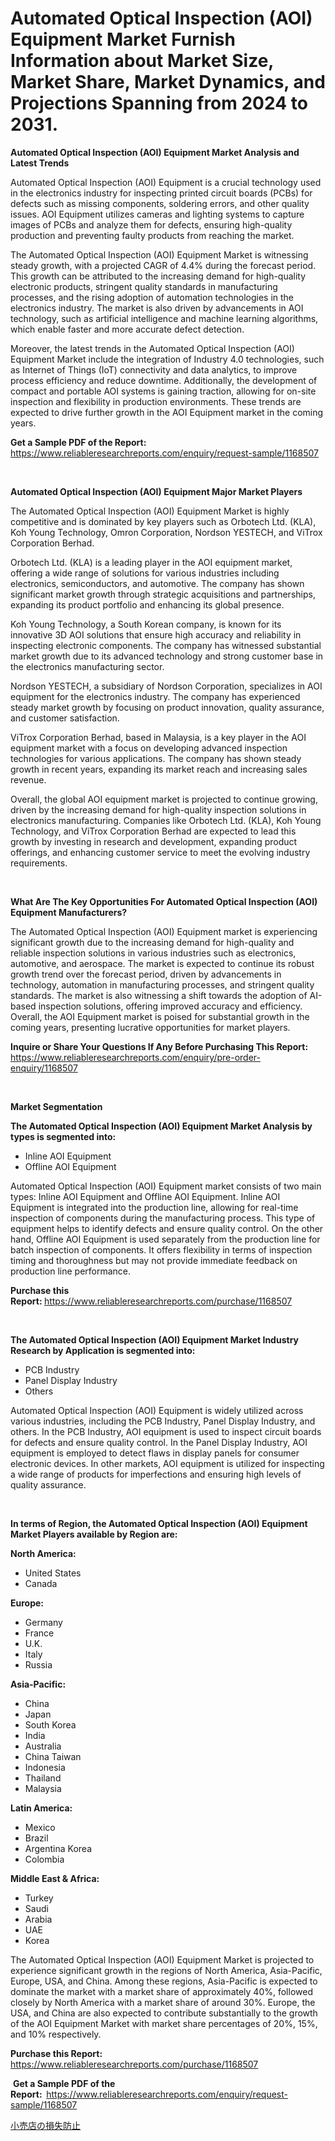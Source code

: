 <p><h1>Automated Optical Inspection (AOI) Equipment Market Furnish Information about Market Size, Market Share, Market Dynamics, and Projections Spanning from 2024 to 2031.</h1></p><p><strong>Automated Optical Inspection (AOI) Equipment Market Analysis and Latest Trends</strong></p>
<p><p>Automated Optical Inspection (AOI) Equipment is a crucial technology used in the electronics industry for inspecting printed circuit boards (PCBs) for defects such as missing components, soldering errors, and other quality issues. AOI Equipment utilizes cameras and lighting systems to capture images of PCBs and analyze them for defects, ensuring high-quality production and preventing faulty products from reaching the market.</p><p>The Automated Optical Inspection (AOI) Equipment Market is witnessing steady growth, with a projected CAGR of 4.4% during the forecast period. This growth can be attributed to the increasing demand for high-quality electronic products, stringent quality standards in manufacturing processes, and the rising adoption of automation technologies in the electronics industry. The market is also driven by advancements in AOI technology, such as artificial intelligence and machine learning algorithms, which enable faster and more accurate defect detection.</p><p>Moreover, the latest trends in the Automated Optical Inspection (AOI) Equipment Market include the integration of Industry 4.0 technologies, such as Internet of Things (IoT) connectivity and data analytics, to improve process efficiency and reduce downtime. Additionally, the development of compact and portable AOI systems is gaining traction, allowing for on-site inspection and flexibility in production environments. These trends are expected to drive further growth in the AOI Equipment market in the coming years.</p></p>
<p><strong>Get a Sample PDF of the Report:&nbsp;</strong> <a href="https://www.reliableresearchreports.com/enquiry/request-sample/1168507">https://www.reliableresearchreports.com/enquiry/request-sample/1168507</a></p>
<p>&nbsp;</p>
<p><strong>Automated Optical Inspection (AOI) Equipment Major Market Players</strong></p>
<p><p>The Automated Optical Inspection (AOI) Equipment Market is highly competitive and is dominated by key players such as Orbotech Ltd. (KLA), Koh Young Technology, Omron Corporation, Nordson YESTECH, and ViTrox Corporation Berhad.</p><p>Orbotech Ltd. (KLA) is a leading player in the AOI equipment market, offering a wide range of solutions for various industries including electronics, semiconductors, and automotive. The company has shown significant market growth through strategic acquisitions and partnerships, expanding its product portfolio and enhancing its global presence.</p><p>Koh Young Technology, a South Korean company, is known for its innovative 3D AOI solutions that ensure high accuracy and reliability in inspecting electronic components. The company has witnessed substantial market growth due to its advanced technology and strong customer base in the electronics manufacturing sector.</p><p>Nordson YESTECH, a subsidiary of Nordson Corporation, specializes in AOI equipment for the electronics industry. The company has experienced steady market growth by focusing on product innovation, quality assurance, and customer satisfaction.</p><p>ViTrox Corporation Berhad, based in Malaysia, is a key player in the AOI equipment market with a focus on developing advanced inspection technologies for various applications. The company has shown steady growth in recent years, expanding its market reach and increasing sales revenue.</p><p>Overall, the global AOI equipment market is projected to continue growing, driven by the increasing demand for high-quality inspection solutions in electronics manufacturing. Companies like Orbotech Ltd. (KLA), Koh Young Technology, and ViTrox Corporation Berhad are expected to lead this growth by investing in research and development, expanding product offerings, and enhancing customer service to meet the evolving industry requirements.</p></p>
<p>&nbsp;</p>
<p><strong>What Are The Key Opportunities For Automated Optical Inspection (AOI) Equipment Manufacturers?</strong></p>
<p><p>The Automated Optical Inspection (AOI) Equipment market is experiencing significant growth due to the increasing demand for high-quality and reliable inspection solutions in various industries such as electronics, automotive, and aerospace. The market is expected to continue its robust growth trend over the forecast period, driven by advancements in technology, automation in manufacturing processes, and stringent quality standards. The market is also witnessing a shift towards the adoption of AI-based inspection solutions, offering improved accuracy and efficiency. Overall, the AOI Equipment market is poised for substantial growth in the coming years, presenting lucrative opportunities for market players.</p></p>
<p><strong>Inquire or Share Your Questions If Any Before Purchasing This Report:</strong> <a href="https://www.reliableresearchreports.com/enquiry/pre-order-enquiry/1168507">https://www.reliableresearchreports.com/enquiry/pre-order-enquiry/1168507</a></p>
<p>&nbsp;</p>
<p><strong>Market Segmentation</strong></p>
<p><strong>The Automated Optical Inspection (AOI) Equipment Market Analysis by types is segmented into:</strong></p>
<p><ul><li>Inline AOI Equipment</li><li>Offline AOI Equipment</li></ul></p>
<p><p>Automated Optical Inspection (AOI) Equipment market consists of two main types: Inline AOI Equipment and Offline AOI Equipment. Inline AOI Equipment is integrated into the production line, allowing for real-time inspection of components during the manufacturing process. This type of equipment helps to identify defects and ensure quality control. On the other hand, Offline AOI Equipment is used separately from the production line for batch inspection of components. It offers flexibility in terms of inspection timing and thoroughness but may not provide immediate feedback on production line performance.</p></p>
<p><strong>Purchase this Report:&nbsp;</strong><a href="https://www.reliableresearchreports.com/purchase/1168507">https://www.reliableresearchreports.com/purchase/1168507</a></p>
<p>&nbsp;</p>
<p><strong>The Automated Optical Inspection (AOI) Equipment Market Industry Research by Application is segmented into:</strong></p>
<p><ul><li>PCB Industry</li><li>Panel Display Industry</li><li>Others</li></ul></p>
<p><p>Automated Optical Inspection (AOI) Equipment is widely utilized across various industries, including the PCB Industry, Panel Display Industry, and others. In the PCB Industry, AOI equipment is used to inspect circuit boards for defects and ensure quality control. In the Panel Display Industry, AOI equipment is employed to detect flaws in display panels for consumer electronic devices. In other markets, AOI equipment is utilized for inspecting a wide range of products for imperfections and ensuring high levels of quality assurance.</p></p>
<p>&nbsp;</p>
<p><strong>In terms of Region, the Automated Optical Inspection (AOI) Equipment Market Players available by Region are:</strong></p>
<p>
    <p> <strong> North America: </strong>
        <ul>
            <li>United States</li>
            <li>Canada</li>
        </ul>
        </p> 
    <p> <strong> Europe: </strong>
        <ul>
            <li>Germany</li>
            <li>France</li>
            <li>U.K.</li>
            <li>Italy</li>
            <li>Russia</li>
        </ul>
        </p> 
    <p> <strong> Asia-Pacific: </strong>
        <ul>
            <li>China</li>
            <li>Japan</li>
            <li>South Korea</li>
            <li>India</li>
            <li>Australia</li>
            <li>China Taiwan</li>
            <li>Indonesia</li>
            <li>Thailand</li>
            <li>Malaysia</li>
        </ul>
        </p> 
    <p> <strong> Latin America: </strong>
        <ul>
            <li>Mexico</li>
            <li>Brazil</li>
            <li>Argentina Korea</li>
            <li>Colombia</li>
        </ul>
        </p> 
    <p> <strong> Middle East & Africa: </strong>
        <ul>
            <li>Turkey</li>
            <li>Saudi</li>
            <li>Arabia</li>
            <li>UAE</li>
            <li>Korea</li>
        </ul>
    </p>
    </p>
<p><p>The Automated Optical Inspection (AOI) Equipment Market is projected to experience significant growth in the regions of North America, Asia-Pacific, Europe, USA, and China. Among these regions, Asia-Pacific is expected to dominate the market with a market share of approximately 40%, followed closely by North America with a market share of around 30%. Europe, the USA, and China are also expected to contribute substantially to the growth of the AOI Equipment Market with market share percentages of 20%, 15%, and 10% respectively.</p></p>
<p><strong>Purchase this Report: </strong><a href="https://www.reliableresearchreports.com/purchase/1168507">https://www.reliableresearchreports.com/purchase/1168507</a></p>
<p>&nbsp;<strong>Get a Sample PDF of the Report:&nbsp;&nbsp;</strong><a href="https://www.reliableresearchreports.com/enquiry/request-sample/1168507">https://www.reliableresearchreports.com/enquiry/request-sample/1168507</a></p>
<p><strong></strong></p>
<p><p><a href="https://github.com/one-cool-chick/Market-Research-Report-List-1/blob/main/190545213186.md">小売店の損失防止</a></p></p>